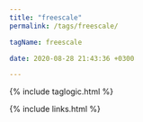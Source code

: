 ```yaml
---
title: "freescale"
permalink: /tags/freescale/

tagName: freescale

date: 2020-08-28 21:43:36 +0300

---
```


{% include taglogic.html %}

{% include links.html %}
